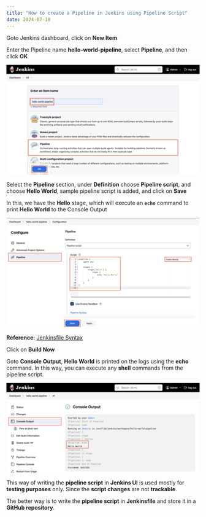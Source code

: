 ```yaml
---
title: "How to create a Pipeline in Jenkins using Pipeline Script"
date: 2024-07-10
---
```


Goto Jenkins dashboard, click on **New Item**

Enter the Pipeline name **hello-world-pipeline**, select **Pipeline**, and then click **OK**

![](images/jenkins-pipe-inline-create-1024x582.png)

Select the **Pipeline** section, under **Definition** choose **Pipeline script**, and choose **Hello World**, sample pipeline script is added, and click on **Save**

In this, we have the **Hello** stage, which will execute an **`echo`** command to print **Hello World** to the Console Output

![](images/jenkins-pipe-inline-script-1024x582.png)

**Reference:** [Jenkinsfile Syntax](https://www.jenkins.io/doc/book/pipeline/syntax/)

Click on **Build Now**

Goto **Console Output**, **Hello World** is printed on the logs using the **echo** command. In this way, you can execute any **shell** commands from the pipeline script.

![](images/jenkins-pipe-inline-logs-1024x474.png)

This way of writing the **pipeline script** in **Jenkins UI** is used mostly for **testing purposes** only. Since the **script changes** are not **trackable**.

The better way is to write the **pipeline script** in **Jenkinsfile** and store it in a **GitHub repository**.
